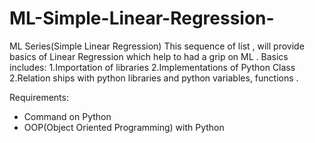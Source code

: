 # ML-Simple-Linear-Regression-
ML Series(Simple Linear Regression)
This sequence of list , will provide basics of Linear Regression which help to had a grip on ML .
Basics includes:
1.Importation of libraries
2.Implementations of Python Class
2.Relation ships with python libraries and python variables, functions .

Requirements:
- Command on Python
- OOP(Object Oriented Programming) with Python
